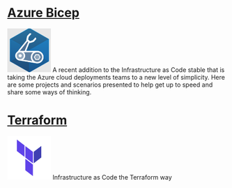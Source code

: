 # [Azure Bicep](https://github.com/D4majaUK/Azure-Bicep)
<img src="images/bicep.png" width="100" height="100" />
A recent addition to the Infrastructure as Code stable that is taking the Azure cloud deployments teams to a new level of simplicity. Here are some projects and scenarios presented to help get up to speed and share some ways of thinking.

# [Terraform](https://github.com/D4majaUK/Terraform-Infrastructure-as-Code-)
<img src="images/terraform.png" width="100" height="100" />
Infrastructure as Code the Terraform way
